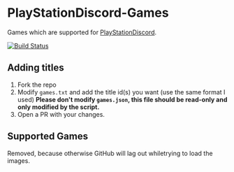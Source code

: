 # PlayStationDiscord-Games

Games which are supported for [PlayStationDiscord](https://github.com/Tustin/PlayStationDiscord).

[![Build Status](https://travis-ci.org/Tustin/PlayStationDiscord-Games.svg?branch=master)](https://travis-ci.org/Tustin/PlayStationDiscord-Games)

## Adding titles

1. Fork the repo
2. Modify `games.txt` and add the title id(s) you want (use the same format I used) **Please don't modify `games.json`, this file should be read-only and only modified by the script.**
3. Open a PR with your changes.

## Supported Games

Removed, because otherwise GitHub will lag out whiletrying to load the images.